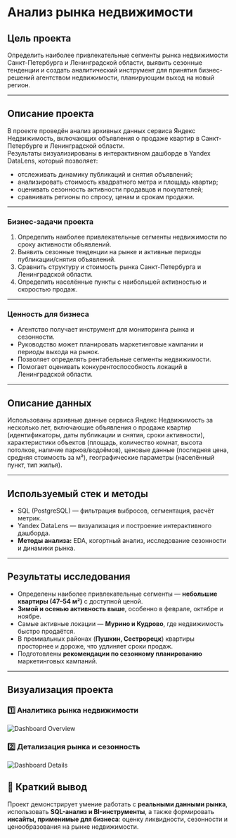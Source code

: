 # Анализ рынка недвижимости

## Цель проекта  
Определить наиболее привлекательные сегменты рынка недвижимости Санкт-Петербурга и Ленинградской области, выявить сезонные тенденции и создать аналитический инструмент для принятия бизнес-решений агентством недвижимости, планирующим выход на новый регион.

---

## Описание проекта  
В проекте проведён анализ архивных данных сервиса Яндекс Недвижимость, включающих объявления о продаже квартир в Санкт-Петербурге и Ленинградской области.  
Результаты визуализированы в интерактивном дашборде в Yandex DataLens, который позволяет:

- отслеживать динамику публикаций и снятия объявлений;
- анализировать стоимость квадратного метра и площадь квартир;
- оценивать сезонность активности продавцов и покупателей;
- сравнивать регионы по спросу, ценам и срокам продажи.

---

### Бизнес-задачи проекта  
1. Определить наиболее привлекательные сегменты недвижимости по сроку активности объявлений.  
2. Выявить сезонные тенденции на рынке и активные периоды публикации/снятия объявлений.  
3. Сравнить структуру и стоимость рынка Санкт-Петербурга и Ленинградской области.  
4. Определить населённые пункты с наибольшей активностью и скоростью продаж.

---

### Ценность для бизнеса  
- Агентство получает инструмент для мониторинга рынка и сезонности.  
- Руководство может планировать маркетинговые кампании и периоды выхода на рынок.  
- Позволяет определять рентабельные сегменты недвижимости.  
- Помогает оценивать конкурентоспособность локаций в Ленинградской области.

---

## Описание данных  

Использованы архивные данные сервиса Яндекс Недвижимость за несколько лет, включающие объявления о продаже квартир (идентификаторы, даты публикации и снятия, сроки активности), характеристики объектов (площадь, количество комнат, высота потолков, наличие парков/водоёмов), ценовые данные (последняя цена, средняя стоимость за м²), географические параметры (населённый пункт, тип жилья).

---

## Используемый стек и методы  
- SQL (PostgreSQL) — фильтрация выбросов, сегментация, расчёт метрик.   
- Yandex DataLens — визуализация и построение интерактивного дашборда.  
- **Методы анализа:** EDA, когортный анализ, исследование сезонности и динамики рынка.

---

## Результаты исследования  
- Определены наиболее привлекательные сегменты — **небольшие квартиры (47–54 м²)** с доступной ценой.  
- **Зимой и осенью активность выше**, особенно в феврале, октябре и ноябре.  
- Самые активные локации — **Мурино и Кудрово**, где недвижимость быстро продаётся.  
- В премиальных районах (**Пушкин, Сестрорецк**) квартиры просторнее и дороже, что удлиняет сроки продаж.  
- Подготовлены **рекомендации по сезонному планированию** маркетинговых кампаний.

---

## Визуализация проекта  

### 1️⃣ Аналитика рынка недвижимости  
![Dashboard Overview](./dashboard_overview.png)  

### 2️⃣ Детализация рынка и сезонность  
![Dashboard Details](./dashboard_details.png)  

## 🧾 Краткий вывод  
Проект демонстрирует умение работать с **реальными данными рынка**, использовать **SQL-анализ и BI-инструменты**, а также формировать **инсайты, применимые для бизнеса**: оценку ликвидности, сезонности и ценообразования на рынке недвижимости.

